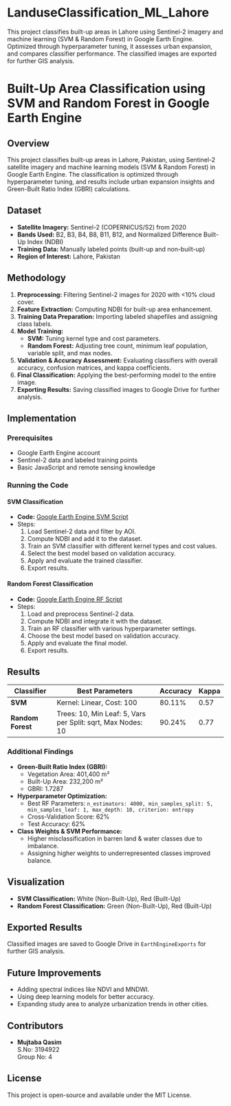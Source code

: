 # LanduseClassification_ML_Lahore
This project classifies built-up areas in Lahore using Sentinel-2 imagery and machine learning (SVM &amp; Random Forest) in Google Earth Engine. Optimized through hyperparameter tuning, it assesses urban expansion, and compares classifier performance. The classified images are exported for further GIS analysis.

# Built-Up Area Classification using SVM and Random Forest in Google Earth Engine

## Overview
This project classifies built-up areas in Lahore, Pakistan, using Sentinel-2 satellite imagery and machine learning models (SVM & Random Forest) in Google Earth Engine. The classification is optimized through hyperparameter tuning, and results include urban expansion insights and Green-Built Ratio Index (GBRI) calculations.

## Dataset
- **Satellite Imagery:** Sentinel-2 (COPERNICUS/S2) from 2020
- **Bands Used:** B2, B3, B4, B8, B11, B12, and Normalized Difference Built-Up Index (NDBI)
- **Training Data:** Manually labeled points (built-up and non-built-up)
- **Region of Interest:** Lahore, Pakistan

## Methodology
1. **Preprocessing:** Filtering Sentinel-2 images for 2020 with <10% cloud cover.
2. **Feature Extraction:** Computing NDBI for built-up area enhancement.
3. **Training Data Preparation:** Importing labeled shapefiles and assigning class labels.
4. **Model Training:**
   - **SVM:** Tuning kernel type and cost parameters.
   - **Random Forest:** Adjusting tree count, minimum leaf population, variable split, and max nodes.
5. **Validation & Accuracy Assessment:** Evaluating classifiers with overall accuracy, confusion matrices, and kappa coefficients.
6. **Final Classification:** Applying the best-performing model to the entire image.
7. **Exporting Results:** Saving classified images to Google Drive for further analysis.

## Implementation
### Prerequisites
- Google Earth Engine account
- Sentinel-2 data and labeled training points
- Basic JavaScript and remote sensing knowledge

### Running the Code
#### **SVM Classification**
- **Code:** [Google Earth Engine SVM Script](https://code.earthengine.google.com/5440df2ec13ad85a5695d0ce9d95660c)
- Steps:
  1. Load Sentinel-2 data and filter by AOI.
  2. Compute NDBI and add it to the dataset.
  3. Train an SVM classifier with different kernel types and cost values.
  4. Select the best model based on validation accuracy.
  5. Apply and evaluate the trained classifier.
  6. Export results.

#### **Random Forest Classification**
- **Code:** [Google Earth Engine RF Script](https://code.earthengine.google.com/b0bac074e6591bdd7019194c6cd08e1a)
- Steps:
  1. Load and preprocess Sentinel-2 data.
  2. Compute NDBI and integrate it with the dataset.
  3. Train an RF classifier with various hyperparameter settings.
  4. Choose the best model based on validation accuracy.
  5. Apply and evaluate the final model.
  6. Export results.

## Results
| Classifier     | Best Parameters                           | Accuracy | Kappa  |
|--------------|---------------------------------|---------|--------|
| **SVM**       | Kernel: Linear, Cost: 100            | 80.11%  | 0.57   |
| **Random Forest** | Trees: 10, Min Leaf: 5, Vars per Split: sqrt, Max Nodes: 10 | 90.24%  | 0.77   |

### Additional Findings
- **Green-Built Ratio Index (GBRI):**
  - Vegetation Area: 401,400 m²
  - Built-Up Area: 232,200 m²
  - GBRI: 1.7287
- **Hyperparameter Optimization:**
  - Best RF Parameters: `n_estimators: 4000, min_samples_split: 5, min_samples_leaf: 1, max_depth: 10, criterion: entropy`
  - Cross-Validation Score: 62%
  - Test Accuracy: 62%
- **Class Weights & SVM Performance:**
  - Higher misclassification in barren land & water classes due to imbalance.
  - Assigning higher weights to underrepresented classes improved balance.

## Visualization
- **SVM Classification:** White (Non-Built-Up), Red (Built-Up)
- **Random Forest Classification:** Green (Non-Built-Up), Red (Built-Up)

## Exported Results
Classified images are saved to Google Drive in `EarthEngineExports` for further GIS analysis.

## Future Improvements
- Adding spectral indices like NDVI and MNDWI.
- Using deep learning models for better accuracy.
- Expanding study area to analyze urbanization trends in other cities.

## Contributors
- **Mujtaba Qasim**  
  S.No: 3194922  
  Group No: 4

## License
This project is open-source and available under the MIT License.


